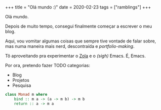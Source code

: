 +++
title = "Olá mundo :)"
date = 2020-02-23
tags = ["ramblings"]
+++

Olá mundo.

Depois de muito tempo, consegui finalmente começar a escrever o meu blog.

Aqui, vou vomitar algumas coisas que sempre tive vontade de falar sobre, 
mas numa maneira mais nerd, descontraída e _portfolio-making_.

Tô aproveitando pra experimentar o [Zola](https://getzola.org) e o _(sigh)_
Emacs. É, Emacs.

Por ora, pretendo fazer TODO categorias:

- Blog
- Projetos
- Pesquisa

```haskell
class Monad m where
    bind :: m a -> (a -> m b) -> m b
    return :: a -> m a
```
